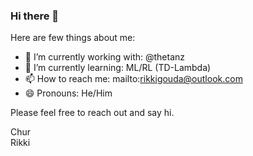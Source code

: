 ### Hi there 👋

Here are few things about me:

- 🔭 I’m currently working with: @thetanz
- 🌱 I’m currently learning: ML/RL (TD-Lambda)
- 📫 How to reach me: mailto:rikkigouda@outlook.com
- 😄 Pronouns: He/Him

Please feel free to reach out and say hi.

Chur \
Rikki
